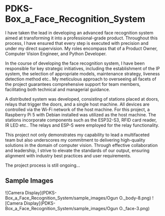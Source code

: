 # PDKS-Box_a_Face_Recognition_System
 I have taken the lead in developing an advanced face recognition system aimed at transforming it into a professional-grade product. Throughout this process, I have ensured that every step is executed with precision and under my direct supervision. My roles encompass that of a Product Owner, Computer Vision Engineer, and Python Developer.

In the course of developing the face recognition system, I have been responsible for key strategic initiatives, including the establishment of the IP system, the selection of appropriate models, maintenance strategy, liveness detection method etc.. My meticulous approach to overseeing all facets of the project guarantees comprehensive support for team members, facilitating both technical and managerial guidance.

A distributed system was developed, consisting of stations placed at doors, relays that trigger the doors, and a single host machine. All devices are controlled via the Wi-Fi network of the host machine. For this project, a Raspberry Pi 5 with Debian installed was utilized as the host machine. The stations incorporate components such as the ESP32-S3, RFID card reader, IR LED etc.. The relays and ESP-S were employed for the relay functionality.

This project not only demonstrates my capability to lead a multifaceted team but also underscores my commitment to delivering high-quality solutions in the domain of computer vision. Through effective collaboration and leadership, I strive to elevate the standards of our output, ensuring alignment with industry best practices and user requirements.

The project process is still ongoing...

## Sample Images
![Camera Display](PDKS-Box_a_Face_Recognition_System/sample_images/Ogun O._body-8.png)
![Camera Display](PDKS-Box_a_Face_Recognition_System/sample_images/Ogun O._face-3.png)





